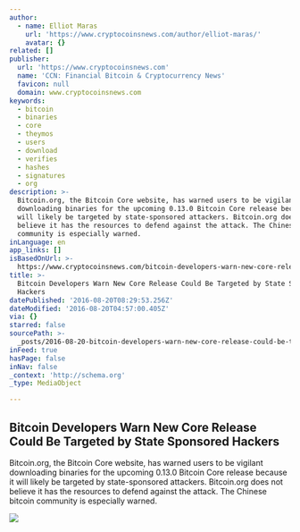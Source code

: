 ```yaml
---
author:
  - name: Elliot Maras
    url: 'https://www.cryptocoinsnews.com/author/elliot-maras/'
    avatar: {}
related: []
publisher:
  url: 'https://www.cryptocoinsnews.com'
  name: 'CCN: Financial Bitcoin & Cryptocurrency News'
  favicon: null
  domain: www.cryptocoinsnews.com
keywords:
  - bitcoin
  - binaries
  - core
  - theymos
  - users
  - download
  - verifies
  - hashes
  - signatures
  - org
description: >-
  Bitcoin.org, the Bitcoin Core website, has warned users to be vigilant
  downloading binaries for the upcoming 0.13.0 Bitcoin Core release because it
  will likely be targeted by state-sponsored attackers. Bitcoin.org does not
  believe it has the resources to defend against the attack. The Chinese bitcoin
  community is especially warned.
inLanguage: en
app_links: []
isBasedOnUrl: >-
  https://www.cryptocoinsnews.com/bitcoin-developers-warn-new-core-release-could-be-targeted-by-state-sponsored-hackers/
title: >-
  Bitcoin Developers Warn New Core Release Could Be Targeted by State Sponsored
  Hackers
datePublished: '2016-08-20T08:29:53.256Z'
dateModified: '2016-08-20T04:57:00.405Z'
via: {}
starred: false
sourcePath: >-
  _posts/2016-08-20-bitcoin-developers-warn-new-core-release-could-be-targeted-b.md
inFeed: true
hasPage: false
inNav: false
_context: 'http://schema.org'
_type: MediaObject

---
```

<article style=""><h1>Bitcoin Developers Warn New Core Release Could Be Targeted by State Sponsored Hackers</h1><p>Bitcoin.org, the Bitcoin Core website, has warned users to be vigilant downloading binaries for the upcoming 0.13.0 Bitcoin Core release because it will likely be targeted by state-sponsored attackers. Bitcoin.org does not believe it has the resources to defend against the attack. The Chinese bitcoin community is especially warned.</p><img src="https://www.cryptocoinsnews.com/wp-content/uploads/2016/08/Bitcoin-Developers-Warn-New-Core-Release-Could-Be-Targeted-by-State-Sponsored-Hackers.jpg" /></article>